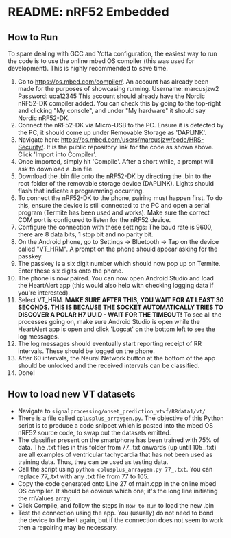 # README: nRF52 Embedded

## How to Run

To spare dealing with GCC and Yotta configuration, the easiest way to run the code is to use the online mbed OS compiler (this was used for development). This is highly recommended to save time.

1. Go to https://os.mbed.com/compiler/. An account has already been made for the purposes of showcasing running.
    Username: marcusjzw2
    Password: uoa12345
    This account should already have the Nordic nRF52-DK compiler added. You can check this by going to the top-right and clicking "My console", and under "My hardware" it should say Nordic nRF52-DK.
2. Connect the nRF52-DK via Micro-USB to the PC. Ensure it is detected by the PC, it should come up under Removable Storage as 'DAPLINK'.
3. Navigate here: https://os.mbed.com/users/marcusjzw/code/HRS-Security/. It is the public repository link for the code as shown above. Click 'Import into Compiler'.
4. Once imported, simply hit 'Compile'. After a short while, a prompt will ask to download a .bin file.
5. Download  the .bin file onto the nRF52-DK by directing the .bin to the root folder of the removable storage device (DAPLINK). Lights should flash that indicate a programming occurring. 
6. To connect the nRF52-DK to the phone, pairing must happen first. To do this, ensure the device is still connected to the PC and open a serial program (Termite has been used and works). Make sure the correct COM port is configured to listen for the nRF52 device.
7. Configure the connection with these settings: The baud rate is 9600, there are 8 data bits, 1 stop bit and no parity bit. 
8. On the Android phone, go to Settings -> Bluetooth -> Tap on the device called "VT_HRM". A prompt on the phone should appear asking for the passkey.
9.  The passkey is a six digit number which should now pop up on Termite. Enter these six digits onto the phone. 
10. The phone is now paired. You can now open Android Studio and load the HeartAlert app (this would also help with checking logging data if you're interested). 
11. Select VT_HRM. **MAKE SURE AFTER THIS, YOU WAIT FOR AT LEAST 30 SECONDS. THIS IS BECAUSE THE SOCKET AUTOMATICALLY TRIES TO DISCOVER A POLAR H7 UUID - WAIT FOR THE TIMEOUT!** To see all the processes going on, make sure Android Studio is open while the HeartAlert app is open and click 'Logcat' on the bottom left to see the log messages. 
12. The log messages should eventually start reporting receipt of RR intervals. These should be logged on the phone. 
13. After 60 intervals, the Neural Network button at the bottom of the app should be unlocked and the received intervals can be classified.
14. Done!

## How to load new VT datasets

- Navigate to `signalprocessing/onset_prediction_vtvf/RRdata1/vt/`
- There is a file called `cplusplus_arraygen.py`. The objective of this Python script is to produce a code snippet which is pasted into the mbed OS nRF52 source code, to swap out the datasets emitted. 
- The classifier present on the smartphone has been trained with 75% of data. The .txt files in this folder from 77_.txt onwards (up until 105_.txt) are all examples of ventricular tachycardia that has not been used as training data. Thus, they can be used as testing data.
- Call the script using `python cplusplus_arraygen.py 77_.txt`. You can replace 77_.txt with any .txt file from 77 to 105. 
- Copy the code generated onto Line 27 of main.cpp in the online mbed OS compiler. It should be obvious which one; it's the long line initiating the rriValues array.
- Click Compile, and follow the steps in `How to Run` to load the new .bin
- Test the connection using the app. You (usually) do not need to bond the device to the belt again, but if the connection does not seem to work then a repairing may be necessary.


